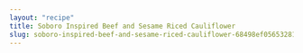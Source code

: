 ```yaml
---
layout: "recipe"
title: Soboro Inspired Beef and Sesame Riced Cauliflower
slug: soboro-inspired-beef-and-sesame-riced-cauliflower-68498ef056532819dcc1b11a
---
```

